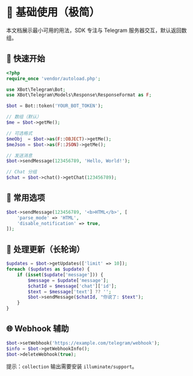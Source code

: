 # 🔰 基础使用（极简）

本文档展示最小可用的用法，SDK 专注与 Telegram 服务器交互，默认返回数组。

## 🚀 快速开始

```php
<?php
require_once 'vendor/autoload.php';

use XBot\Telegram\Bot;
use XBot\Telegram\Models\Response\ResponseFormat as F;

$bot = Bot::token('YOUR_BOT_TOKEN');

// 数组（默认）
$me = $bot->getMe();

// 可选格式
$meObj  = $bot->as(F::OBJECT)->getMe();
$meJson = $bot->as(F::JSON)->getMe();

// 发送消息
$bot->sendMessage(123456789, 'Hello, World!');

// Chat 分组
$chat = $bot->chat()->getChat(123456789);
```

## 📝 常用选项

```php
$bot->sendMessage(123456789, '<b>HTML</b>', [
    'parse_mode' => 'HTML',
    'disable_notification' => true,
]);
```

## 🔄 处理更新（长轮询）

```php
$updates = $bot->getUpdates(['limit' => 10]);
foreach ($updates as $update) {
    if (isset($update['message'])) {
        $message = $update['message'];
        $chatId = $message['chat']['id'];
        $text = $message['text'] ?? '';
        $bot->sendMessage($chatId, "你说了: $text");
    }
}
```

## 🌐 Webhook 辅助

```php
$bot->setWebhook('https://example.com/telegram/webhook');
$info = $bot->getWebhookInfo();
$bot->deleteWebhook(true);
```

提示：`collection` 输出需要安装 `illuminate/support`。
